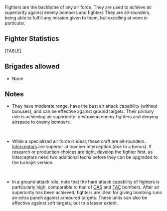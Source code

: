Fighters are the backbone of any air force. They are used to achieve air
superiority against enemy bombers and fighters They are all-rounders,
being able to fulfill any mission given to them, but excelling at none
in particular.

##  Fighter Statistics 

[TABLE]

##  Brigades allowed 

-   None

##  Notes 

-   They have moderate range, have the best air attack capability
    (without bonuses), and can be effective against ground targets.
    Their primary role is achieving air superiority: destroying enemy
    fighters and denying airspace to enemy bombers.

&nbsp;

-   While a specialized air force is ideal, these craft are
    all-rounders. [Interceptors](/wiki/Interceptors "Interceptors") are
    superior at bomber interception (due to a bonus). If research or
    production choices are tight, develop the fighter first, as
    Interceptors need two additional techs before they can be upgraded
    to the turbojet version.

&nbsp;

-   In a ground attack role, note that the hard attack capability of
    fighters is particularly high, comparable to that of
    [CAS](/wiki/CAS "CAS") and
    [TAC](/wiki/index.php?title=TAC&action=edit&redlink=1 "TAC (page does not exist)")
    bombers. After air superiority has been achieved, fighters are ideal
    for giving bombing runs an extra punch against armoured targets.
    These units can also be effective against soft targets, but to a
    lesser extent.
